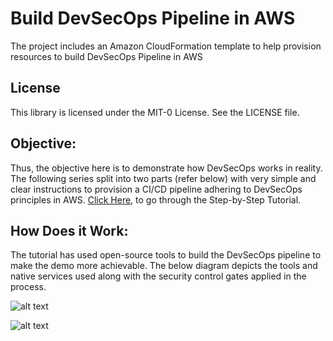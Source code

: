 # Build DevSecOps Pipeline in AWS

The project includes an Amazon CloudFormation template to help provision resources to build DevSecOps Pipeline in AWS

## License

This library is licensed under the MIT-0 License. See the LICENSE file.

## Objective:
Thus, the objective here is to demonstrate how DevSecOps works in reality. The following series split into two parts (refer below) with very simple and clear instructions to provision a CI/CD pipeline adhering to DevSecOps principles in AWS. [Click Here](https://hackernoon.com/connect-to-ec2-remote-systems-from-the-ansible-control-machine-using-aws-ssm-parameter-store-jt2k342k), to go through the Step-by-Step Tutorial. 

## How Does it Work:
The tutorial has used open-source tools to build the DevSecOps pipeline to make the demo more achievable. The below diagram depicts the tools and native services used along with the security control gates applied in the process.

![alt text](https://hackernoon.com/images/gv93oOBCpSQa2kRIURhv0A8fVP33-gu14338u.jpeg)

![alt text](https://hackernoon.com/images/gv93oOBCpSQa2kRIURhv0A8fVP33-2o1l3378.png)